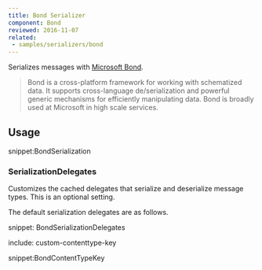 ```yaml
---
title: Bond Serializer
component: Bond
reviewed: 2016-11-07
related:
 - samples/serializers/bond
---
```


Serializes messages with [Microsoft Bond](https://microsoft.github.io/bond/manual/bond_cs.html).

> Bond is a cross-platform framework for working with schematized data. It supports cross-language de/serialization and powerful generic mechanisms for efficiently manipulating data. Bond is broadly used at Microsoft in high scale services.

## Usage

snippet:BondSerialization



### SerializationDelegates

Customizes the cached delegates that serialize and deserialize message types. This is an optional setting.

The default serialization delegates are as follows.

snippet: BondSerializationDelegates




include: custom-contenttype-key

snippet:BondContentTypeKey